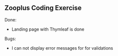 ## Zooplus Coding Exercise

Done:
- Landing page with Thymleaf is done

Bugs:
- I can not display error messages for for validations